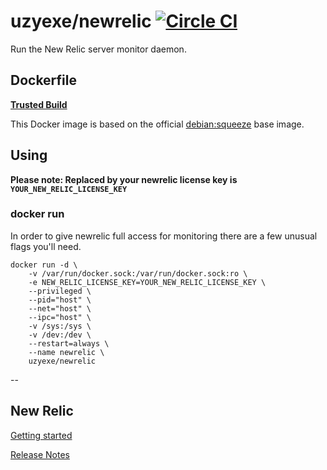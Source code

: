 # uzyexe/newrelic [![Circle CI](https://circleci.com/gh/uzyexe/dockerfile-newrelic.svg?style=svg)](https://circleci.com/gh/uzyexe/dockerfile-newrelic)

Run the New Relic server monitor daemon.

## Dockerfile

[**Trusted Build**](https://hub.docker.com/r/uzyexe/newrelic/)

This Docker image is based on the official [debian:squeeze](https://hub.docker.com/_/debian/) base image.

## Using

**Please note: Replaced by your newrelic license key is `YOUR_NEW_RELIC_LICENSE_KEY`**

### docker run

In order to give newrelic full access for monitoring there are a few unusual flags you'll need.

    docker run -d \
        -v /var/run/docker.sock:/var/run/docker.sock:ro \
        -e NEW_RELIC_LICENSE_KEY=YOUR_NEW_RELIC_LICENSE_KEY \
        --privileged \
        --pid="host" \
        --net="host" \
        --ipc="host" \
        -v /sys:/sys \
        -v /dev:/dev \
        --restart=always \
        --name newrelic \
        uzyexe/newrelic

--


## New Relic

[Getting started](https://docs.newrelic.com/docs/servers/new-relic-servers-linux/getting-started/new-relic-servers-linux)

[Release Notes](https://docs.newrelic.com/docs/release-notes/server-release-notes/servers-linux-release-notes)
